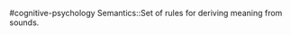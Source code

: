#cognitive-psychology 
Semantics::Set of rules for deriving meaning from sounds.
<!--SR:!2024-04-10,2,210-->